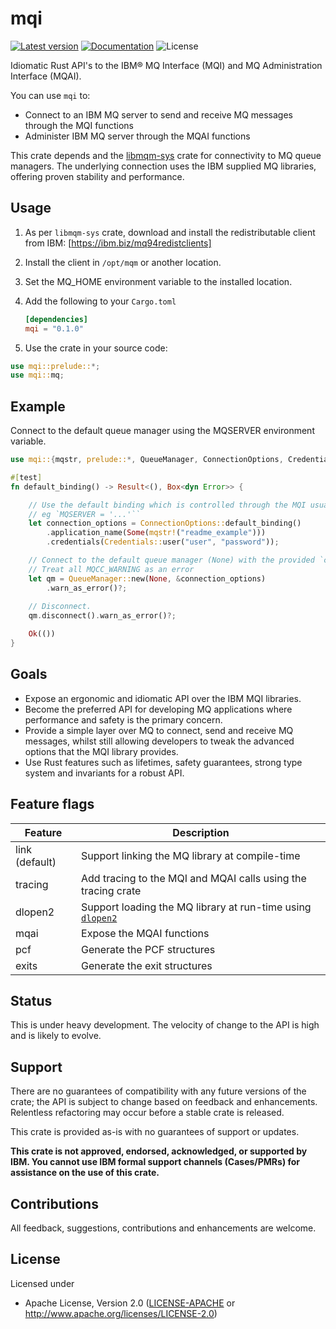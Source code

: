 mqi
===

[![Latest version](https://img.shields.io/crates/v/mqi.svg)](https://crates.io/crates/mqi)
[![Documentation](https://docs.rs/mqi/badge.svg)](https://docs.rs/mqi)
![License](https://img.shields.io/crates/l/mqi.svg)

Idiomatic Rust API's to the IBM® MQ Interface (MQI) and MQ Administration Interface (MQAI).

You can use `mqi` to:

- Connect to an IBM MQ server to send and receive MQ messages through the MQI functions
- Administer IBM MQ server through the MQAI functions

This crate depends and the [libmqm-sys](https://crates.io/crates/libmqm-sys) crate for
connectivity to MQ queue managers. The underlying connection uses the IBM supplied MQ libraries,
offering proven stability and performance.

Usage
-----

1. As per `libmqm-sys` crate, download and install the redistributable client from IBM:
  [https://ibm.biz/mq94redistclients]

2. Install the client in `/opt/mqm` or another location.

3. Set the MQ_HOME environment variable to the installed location.

4. Add the following to your `Cargo.toml`

    ```toml
    [dependencies]
    mqi = "0.1.0"
    ```

5. Use the crate in your source code:

```rust
use mqi::prelude::*;
use mqi::mq;
```

Example
-------

Connect to the default queue manager using the MQSERVER environment variable.

```rust
use mqi::{mqstr, prelude::*, QueueManager, ConnectionOptions, Credentials};

#[test]
fn default_binding() -> Result<(), Box<dyn Error>> {

    // Use the default binding which is controlled through the MQI usually using environment variables
    // eg `MQSERVER = '...'``
    let connection_options = ConnectionOptions::default_binding()
        .application_name(Some(mqstr!("readme_example")))
        .credentials(Credentials::user("user", "password"));

    // Connect to the default queue manager (None) with the provided `connection_options`
    // Treat all MQCC_WARNING as an error
    let qm = QueueManager::new(None, &connection_options)
        .warn_as_error()?;
    
    // Disconnect. 
    qm.disconnect().warn_as_error()?;

    Ok(())
}
```

Goals
-----

- Expose an ergonomic and idiomatic API over the IBM MQI libraries.
- Become the preferred API for developing MQ applications where performance and safety
  is the primary concern.
- Provide a simple layer over MQ to connect, send and receive MQ messages,
  whilst still allowing developers to tweak the advanced options that the MQI
  library provides.
- Use Rust features such as lifetimes, safety guarantees, strong type system and
  invariants for a robust API.

Feature flags
-------------

| Feature        | Description |
|----------------|-------------|
| link (default) | Support linking the MQ library at compile-time |
| tracing        | Add tracing to the MQI and MQAI calls using the tracing crate |
| dlopen2        | Support loading the MQ library at run-time using [`dlopen2`](https://crates.io/crates/dlopen2) |
| mqai           | Expose the MQAI functions |
| pcf            | Generate the PCF structures |
| exits          | Generate the exit structures |

Status
------

This is under heavy development. The velocity of change to the API is high and is likely to evolve.

Support
-------

There are no guarantees of compatibility with any future versions of the crate; the API
is subject to change based on feedback and enhancements. Relentless refactoring may occur
before a stable crate is released.

This crate is provided as-is with no guarantees of support or updates.

**This crate is not approved, endorsed, acknowledged, or supported by IBM. You cannot use
IBM formal support channels (Cases/PMRs) for assistance on the use of this crate.**

Contributions
-------------

All feedback, suggestions, contributions and enhancements are welcome.

License
-------

Licensed under

- Apache License, Version 2.0
   ([LICENSE-APACHE](LICENSE-APACHE) or <http://www.apache.org/licenses/LICENSE-2.0>)
